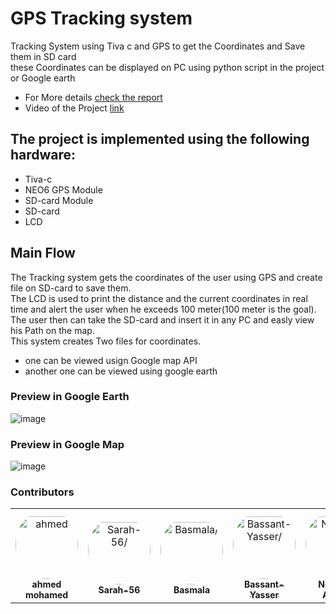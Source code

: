 # GPS Tracking system
Tracking System using Tiva c and GPS to get the Coordinates and Save them in SD card<br>
these Coordinates can be displayed on PC using python script in the project or Google earth<br>
* For More details [check the report](https://github.com/ahmed192a/GPSD/blob/master/Micro2.pdf)
* Video of the Project [link](https://www.youtube.com/watch?v=pYU99HQ86sI)



## The project is implemented using the following hardware:
* Tiva-c
* NEO6 GPS Module  
* SD-card Module
* SD-card
* LCD
## Main Flow
The Tracking system gets the coordinates of the user using GPS and create file on SD-card to save them.<br>
The LCD is used to print the distance and the current coordinates in real time and alert the user when he exceeds 100 meter(100 meter is the goal).<br>
The user then can take the SD-card and insert it in any PC and easly view his Path on the map.<br>
This system creates Two files for coordinates.
- one can be viewed usign Google map API
- another one can be viewed using google earth

### Preview in Google Earth
![image](https://user-images.githubusercontent.com/42156372/163712937-9166a807-cd2d-409d-a665-5b8c12d7387c.png)
### Preview in Google Map
![image](https://user-images.githubusercontent.com/42156372/163713004-e00107d5-6e68-4eb0-8e3a-f2f54dcb5532.png)


### Contributors

<table>
<tr>
    <td align="center" style="word-wrap: break-word; width: 150.0; height: 150.0">
        <a href=https://github.com/ahmed192a>
            <img src=https://avatars.githubusercontent.com/u/42156372?v=4 width="100;"  style="border-radius:50%;align-items:center;justify-content:center;overflow:hidden;padding-top:10px" alt=ahmed mohamed/>
            <br />
            <sub style="font-size:14px"><b>ahmed mohamed</b></sub>
        </a>
    </td>
    <td align="center" style="word-wrap: break-word; width: 150.0; height: 150.0">
        <a href=https://github.com/Sarah-56>
            <img src=https://avatars.githubusercontent.com/u/59021799?v=4 width="100;"  style="border-radius:50%;align-items:center;justify-content:center;overflow:hidden;padding-top:10px" alt=Sarah-56/>
            <br />
            <sub style="font-size:14px"><b>Sarah-56</b></sub>
        </a>
    </td>
    <td align="center" style="word-wrap: break-word; width: 150.0; height: 150.0">
        <a href=https://github.com/BasmalaMagdy>
            <img src=https://avatars.githubusercontent.com/u/59097918?v=4 width="100;"  style="border-radius:50%;align-items:center;justify-content:center;overflow:hidden;padding-top:10px" alt=Basmala/>
            <br />
            <sub style="font-size:14px"><b>Basmala</b></sub>
        </a>
    </td>
    <td align="center" style="word-wrap: break-word; width: 150.0; height: 150.0">
        <a href=https://github.com/Bassant-Yasser>
            <img src=https://avatars.githubusercontent.com/u/59094800?v=4 width="100;"  style="border-radius:50%;align-items:center;justify-content:center;overflow:hidden;padding-top:10px" alt=Bassant-Yasser/>
            <br />
            <sub style="font-size:14px"><b>Bassant-Yasser</b></sub>
        </a>
    </td>
    <td align="center" style="word-wrap: break-word; width: 150.0; height: 150.0">
        <a href=https://github.com/NourhanAshraf1999>
            <img src=https://avatars.githubusercontent.com/u/74120502?v=4 width="100;"  style="border-radius:50%;align-items:center;justify-content:center;overflow:hidden;padding-top:10px" alt=Nourhan Ashraf/>
            <br />
            <sub style="font-size:14px"><b>Nourhan Ashraf</b></sub>
        </a>
    </td>
    <td align="center" style="word-wrap: break-word; width: 150.0; height: 150.0">
        <a href=https://github.com/ayasameh11998>
            <img src=https://avatars.githubusercontent.com/u/67702469?v=4 width="100;"  style="border-radius:50%;align-items:center;justify-content:center;overflow:hidden;padding-top:10px" alt=ayasameh11998/>
            <br />
            <sub style="font-size:14px"><b>ayasameh11998</b></sub>
        </a>
    </td>
</tr>
</table>
